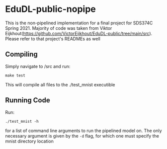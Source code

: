 # EduDL-public-nopipe

This is the non-pipelined implementation for a final project for SDS374C Spring 2021. Majority of code was taken
from Viktor Eijkhout(https://github.com/VictorEijkhout/EduDL-public/tree/main/src). Please
refer to that project's READMEs as well

## Compiling

Simply navigate to /src and run:

    make test

This will compile all files to the ./test_mnist executible

## Running Code

Run:

    ./test_mnist -h 

for a list of command line arguments to run the pipelined model on. 
The only necessary argument is given by the `-d` flag, for which one must specify
the mnist directory location
